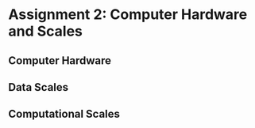 # Assignment 2: Computer Hardware and Scales

## Computer Hardware

## Data Scales

## Computational Scales
